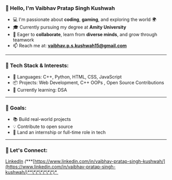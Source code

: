 ### 👋 Hello, I'm Vaibhav Pratap Singh Kushwah

* 💻 I'm passionate about **coding**, **gaming**, and exploring the world 🌍
* 🎓 Currently pursuing my degree at **Amity University**
* 🤝 Eager to **collaborate**, learn from **diverse minds**, and grow through teamwork
* 📫 Reach me at: **[vaibhav.p.s.kushwah15@gmail.com](mailto:vaibhav.p.s.kushwah15@gmail.com)**

---

### 🚀 Tech Stack & Interests:

* 🔧 Languages: C++, Python, HTML, CSS, JavaScript
* 📦 Projects: Web Development, C++ OOPs , Open Source Contributions
* 🌱 Currently learning: DSA 

---

### 📌 Goals:

* 📚 Build real-world projects
* 💡 Contribute to open source
* 💼 Land an internship or full-time role in tech

---

### 🔗 Let's Connect:

[LinkedIn](https://www.linkedin.com/) *(****[https://www.linkedin.com/in/vaibhav-pratap-singh-kushwah/](https://www.linkedin.com/in/vaibhav-pratap-singh-kushwah/)**\*\*\*\*\*\*)* 
